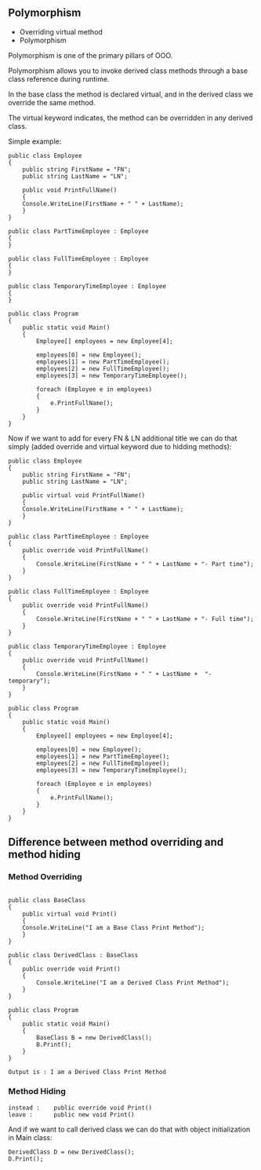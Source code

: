 ## Polymorphism

- Overriding virtual method
- Polymorphism

Polymorphism is one of the primary pillars of OOO.

Polymorphism allows you to invoke derived class methods through a base class reference during runtime.

In the base class the method is declared virtual, and in the derived class we override the same method.

The virtual keyword indicates, the method can be overridden in any derived class.

Simple example:

```
public class Employee
{
    public string FirstName = "FN";
    public string LastName = "LN";

    public void PrintFullName()
    {  
    Console.WriteLine(FirstName + " " + LastName);
    }    
}

public class PartTimeEmployee : Employee
{   
}

public class FullTimeEmployee : Employee
{
}

public class TemporaryTimeEmployee : Employee
{
}

public class Program
{
    public static void Main()
    {
        Employee[] employees = new Employee[4];

        employees[0] = new Employee();
        employees[1] = new PartTimeEmployee();
        employees[2] = new FullTimeEmployee();
        employees[3] = new TemporaryTimeEmployee();

        foreach (Employee e in employees)
        {
            e.PrintFullName();
        }
    }
}
```

Now if we want to add for every FN & LN additional title we can do that simply (added override and virtual keyword due to hidding methods):

```
public class Employee
{
    public string FirstName = "FN";
    public string LastName = "LN";

    public virtual void PrintFullName()
    { 
    Console.WriteLine(FirstName + " " + LastName);
    }    
}

public class PartTimeEmployee : Employee
{
    public override void PrintFullName()
    {
        Console.WriteLine(FirstName + " " + LastName + "- Part time");
    }
}

public class FullTimeEmployee : Employee
{
    public override void PrintFullName()
    {
        Console.WriteLine(FirstName + " " + LastName + "- Full time");
    }
}

public class TemporaryTimeEmployee : Employee
{
    public override void PrintFullName()
    {
        Console.WriteLine(FirstName + " " + LastName +  "- temporary");
    }
}

public class Program
{
    public static void Main()
    {
        Employee[] employees = new Employee[4];

        employees[0] = new Employee();
        employees[1] = new PartTimeEmployee();
        employees[2] = new FullTimeEmployee();
        employees[3] = new TemporaryTimeEmployee();

        foreach (Employee e in employees)
        {
            e.PrintFullName();
        }
    }
}
```

##  Difference between method overriding and method hiding

### Method Overriding
```

public class BaseClass
{
    public virtual void Print()
    { 
    Console.WriteLine("I am a Base Class Print Method");
    }    
}

public class DerivedClass : BaseClass
{
    public override void Print()
    {
        Console.WriteLine("I am a Derived Class Print Method");
    }
}

public class Program
{
    public static void Main()
    {
        BaseClass B = new DerivedClass();
        B.Print();
    }
}

Output is : I am a Derived Class Print Method
```

### Method Hiding

```
instead :    public override void Print()
leave :      public new void Print()
```

And if we want to call derived class we can do that with object initialization in Main class:

```
DerivedClass D = new DerivedClass();
D.Print();
```
